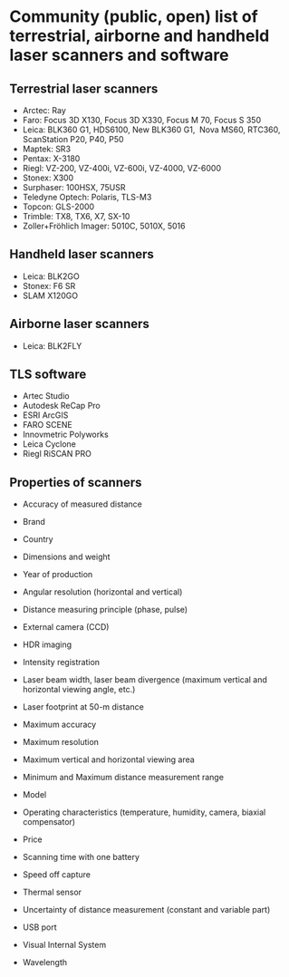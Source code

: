 # Community (public, open) list of terrestrial, airborne and handheld laser scanners and software

## Terrestrial laser scanners

- Arctec: Ray
- Faro: Focus 3D X130, Focus 3D X330, Focus M 70, Focus S 350
- Leica: BLK360 G1, HDS6100, New BLK360 G1,  Nova MS60, RTC360, ScanStation P20, P40, P50
- Maptek: SR3
- Pentax: X-3180
- Riegl: VZ-200, VZ-400i, VZ-600i, VZ-4000, VZ-6000
- Stonex: X300
- Surphaser: 100HSX, 75USR
- Teledyne Optech: Polaris, TLS-M3
- Topcon: GLS-2000
- Trimble: TX8, TX6, X7, SX-10
- Zoller+Fröhlich Imager: 5010C, 5010X, 5016

## Handheld laser scanners

- Leica: BLK2GO
- Stonex: F6 SR
- SLAM X120GO

## Airborne laser scanners

- Leica: BLK2FLY

## TLS software
- Artec Studio
- Autodesk ReCap Pro
- ESRI ArcGIS
- FARO SCENE
- Innovmetric Polyworks
- Leica Cyclone
- Riegl RiSCAN PRO


## Properties of scanners

- Accuracy of measured distance
- Brand
- Country
- Dimensions and weight
- Year of production

- Angular resolution (horizontal and vertical)
- Distance measuring principle (phase, pulse)
- External camera (CCD)
- HDR imaging
- Intensity registration
- Laser beam width, laser beam divergence (maximum vertical and horizontal viewing angle, etc.)
- Laser footprint at 50-m distance
- Maximum accuracy
- Maximum resolution
- Maximum vertical and horizontal viewing area
- Minimum and Maximum distance measurement range
- Model
- Operating characteristics (temperature, humidity, camera, biaxial compensator)
- Price
- Scanning time with one battery
- Speed off capture
- Thermal sensor
- Uncertainty of distance measurement (constant and variable part)
- USB port
- Visual Internal System
- Wavelength

